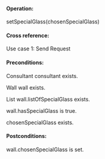 #### Operation: 

setSpecialGlass(chosenSpecialGlass) 

#### Cross reference: 

Use case 1: Send Request 

#### Preconditions: 

Consultant consultant exists. 

Wall wall exists. 

List wall.listOfSpecialGlass exists. 

wall.hasSpecialGlass is true.

chosenSpecialGlass exists.

#### Postconditions: 

wall.chosenSpecialGlass is set. 
